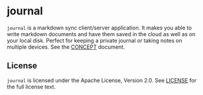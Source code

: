# journal
`journal` is a markdown sync client/server application. It makes you able to write markdown documents and have them saved in the cloud as well as on your local disk. Perfect for keeping a private journal or taking notes on multiple devices.
See the [CONCEPT](CONCEPT.md) document.

## License
`journal` is licensed under the Apache License, Version 2.0. See [LICENSE](LICENSE) for the full license text.